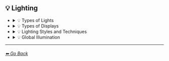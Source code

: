 ## 💡 Lighting

- <details><summary>💡 Types of Lights</summary>

    | Keyword        | Example      |
    | ------------- |:-------------:|
    |Spotlight| <img src="https://github.com/willwulfken/MidJourney-Styles-and-Keywords/blob/main/MidJourney%20Styles%20(sphere)/sphere_spotlight.png?raw=true" width="256" /> | 
    |Frontlight| <img src="https://github.com/willwulfken/MidJourney-Styles-and-Keywords/blob/main/MidJourney%20Styles%20(sphere)/sphere_frontlight.png?raw=true" width="256" /> |
    |Halfrear Lighting| <img src="https://github.com/willwulfken/MidJourney-Styles-and-Keywords/blob/main/MidJourney%20Styles%20(sphere)/sphere_halfrearlighting.png?raw=true" width="256" /> |
    |Backlight| <img src="https://github.com/willwulfken/MidJourney-Styles-and-Keywords/blob/main/MidJourney%20Styles%20(sphere)/sphere_backlight.png?raw=true" width="256" /> | 
    |Rim Lights| <img src="https://github.com/willwulfken/MidJourney-Styles-and-Keywords/blob/main/MidJourney%20Styles%20(sphere)/sphere_rimlights.png?raw=true" width="256" /> |
    |Rim Lighting| <img src="https://github.com/willwulfken/MidJourney-Styles-and-Keywords/blob/main/MidJourney%20Styles%20(sphere)/sphere_RimLighting.png?raw=true" width="256" /> |
	|Floodlight| <img src="https://github.com/willwulfken/MidJourney-Styles-and-Keywords/blob/main/MidJourney%20Styles%20(sphere)/sphere_Floodlight.png?raw=true" width="256" /> |
	|Marquee| <img src="https://github.com/willwulfken/MidJourney-Styles-and-Keywords/blob/main/MidJourney%20Styles%20(sphere)/sphere_Marquee.png?raw=true" width="256" /> |
	|Strobe| <img src="https://github.com/willwulfken/MidJourney-Styles-and-Keywords/blob/main/MidJourney%20Styles%20(sphere)/sphere_Strobe.png?raw=true" width="256" /> |
	|Strobe Light| <img src="https://github.com/willwulfken/MidJourney-Styles-and-Keywords/blob/main/MidJourney%20Styles%20(sphere)/sphere_StrobeLight.png?raw=true" width="256" /> |
	|Stroboscope| <img src="https://github.com/willwulfken/MidJourney-Styles-and-Keywords/blob/main/MidJourney%20Styles%20(sphere)/sphere_Stroboscope.png?raw=true" width="256" /> |
    |Bright| <img src="https://github.com/willwulfken/MidJourney-Styles-and-Keywords/blob/main/MidJourney%20Styles%20(sphere)/sphere_bright.png?raw=true" width="256" /> | 
    |Ultrabright| <img src="https://github.com/willwulfken/MidJourney-Styles-and-Keywords/blob/main/MidJourney%20Styles%20(sphere)/sphere_ultrabright.png?raw=true" width="256" /> | 
    |Crepuscular Rays| <img src="https://github.com/willwulfken/MidJourney-Styles-and-Keywords/blob/main/MidJourney%20Styles%20(sphere)/sphere_Crepuscularrays.png?raw=true" width="256" /> | 
    |Rays of Shimmering Light| <img src="https://github.com/willwulfken/MidJourney-Styles-and-Keywords/blob/main/MidJourney%20Styles%20(sphere)/sphere_raysofshimmeringlight.png?raw=true" width="256" /> |
    |Incandescent| <img src="https://github.com/willwulfken/MidJourney-Styles-and-Keywords/blob/main/MidJourney%20Styles%20(sphere)/sphere_Incandescent.png?raw=true" width="256" /> |
    |Fluorescent| <img src="https://github.com/willwulfken/MidJourney-Styles-and-Keywords/blob/main/MidJourney%20Styles%20(sphere)/sphere_Fluorescent.png?raw=true" width="256" /> |
    |Fluorescent Lamp| <img src="https://github.com/willwulfken/MidJourney-Styles-and-Keywords/blob/main/MidJourney%20Styles%20(sphere)/sphere_FluorescentLamp.png?raw=true" width="256" /> |
    |Glow Stick| <img src="https://github.com/willwulfken/MidJourney-Styles-and-Keywords/blob/main/MidJourney%20Styles%20(sphere)/sphere_GlowStick.png?raw=true" width="256" /> |
    |Edison Bulb| <img src="https://github.com/willwulfken/MidJourney-Styles-and-Keywords/blob/main/MidJourney%20Styles%20(sphere)/sphere_EdisonBulb.png?raw=true" width="256" /> |
    |Vacuum Tube Lamp| <img src="https://github.com/willwulfken/MidJourney-Styles-and-Keywords/blob/main/MidJourney%20Styles%20(sphere)/sphere_VacuumTubeLamp.png?raw=true" width="256" /> |
    |Nixie Tube| <img src="https://github.com/willwulfken/MidJourney-Styles-and-Keywords/blob/main/MidJourney%20Styles%20(sphere)/sphere_NixieTube.png?raw=true" width="256" /> |
    |Halogen| <img src="https://github.com/willwulfken/MidJourney-Styles-and-Keywords/blob/main/MidJourney%20Styles%20(sphere)/sphere_Halogen.png?raw=true" width="256" /> |
    |Halogen Lamp| <img src="https://github.com/willwulfken/MidJourney-Styles-and-Keywords/blob/main/MidJourney%20Styles%20(sphere)/sphere_HalogenLamp.png?raw=true" width="256" /> |
    |Neon Lamp| <img src="https://github.com/willwulfken/MidJourney-Styles-and-Keywords/blob/main/MidJourney%20Styles%20(sphere)/sphere_NeonLamp.png?raw=true" width="256" /> |
    |Xenon Lamp| <img src="https://github.com/willwulfken/MidJourney-Styles-and-Keywords/blob/main/MidJourney%20Styles%20(sphere)/sphere_XenonLamp.png?raw=true" width="256" /> |
    |Krypton Lamp| <img src="https://github.com/willwulfken/MidJourney-Styles-and-Keywords/blob/main/MidJourney%20Styles%20(sphere)/sphere_KryptonLamp.png?raw=true" width="256" /> |
    |Argon Lamp| <img src="https://github.com/willwulfken/MidJourney-Styles-and-Keywords/blob/main/MidJourney%20Styles%20(sphere)/sphere_ArgonLamp.png?raw=true" width="256" /> |
    |Helium Lamp| <img src="https://github.com/willwulfken/MidJourney-Styles-and-Keywords/blob/main/MidJourney%20Styles%20(sphere)/sphere_HeliumLamp.png?raw=true" width="256" /> |
	|Carbide Lamp| <img src="https://github.com/willwulfken/MidJourney-Styles-and-Keywords/blob/main/MidJourney%20Styles%20(sphere)/sphere_CarbideLamp.png?raw=true" width="256" /> |
	|Argand Lamp| <img src="https://github.com/willwulfken/MidJourney-Styles-and-Keywords/blob/main/MidJourney%20Styles%20(sphere)/sphere_ArgandLamp.png?raw=true" width="256" /> |
	|Diya Lamp| <img src="https://github.com/willwulfken/MidJourney-Styles-and-Keywords/blob/main/MidJourney%20Styles%20(sphere)/sphere_DiyaLamp.png?raw=true" width="256" /> |
	|Lantern| <img src="https://github.com/willwulfken/MidJourney-Styles-and-Keywords/blob/main/MidJourney%20Styles%20(sphere)/sphere_Lantern.png?raw=true" width="256" /> |
	|Schwarz Lantern| <img src="https://github.com/willwulfken/MidJourney-Styles-and-Keywords/blob/main/MidJourney%20Styles%20(sphere)/sphere_Schwarzlantern.png?raw=true" width="256" /> |
	|Nightlight| <img src="https://github.com/willwulfken/MidJourney-Styles-and-Keywords/blob/main/MidJourney%20Styles%20(sphere)/sphere_Nightlight.png?raw=true" width="256" /> |
	|Christmas Lights| <img src="https://github.com/willwulfken/MidJourney-Styles-and-Keywords/blob/main/MidJourney%20Styles%20(sphere)/sphere_ChristmasLights.png?raw=true" width="256" /> |
    |Optical Fiber| <img src="https://github.com/willwulfken/MidJourney-Styles-and-Keywords/blob/main/MidJourney%20Styles%20(sphere)/sphere_OpticalFiber.png?raw=true" width="256" /> |
	|Electroluminescent Wire| <img src="https://github.com/willwulfken/MidJourney-Styles-and-Keywords/blob/main/MidJourney%20Styles%20(sphere)/sphere_ElectroluminescentWire.png?raw=true" width="256" /> |
	|Laser| <img src="https://github.com/willwulfken/MidJourney-Styles-and-Keywords/blob/main/MidJourney%20Styles%20(sphere)/sphere_Laser.png?raw=true" width="256" /> |
	|Flare| <img src="https://github.com/willwulfken/MidJourney-Styles-and-Keywords/blob/main/MidJourney%20Styles%20(sphere)/sphere_Flare.png?raw=true" width="256" /> |
    |Infrared| <img src="https://github.com/willwulfken/MidJourney-Styles-and-Keywords/blob/main/MidJourney%20Styles%20(sphere)/sphere_infrared.png?raw=true" width="256" /> | 
    |Ultraviolet| <img src="https://github.com/willwulfken/MidJourney-Styles-and-Keywords/blob/main/MidJourney%20Styles%20(sphere)/sphere_ultraviolet.png?raw=true" width="256" /> | 
    |UV| <img src="https://github.com/willwulfken/MidJourney-Styles-and-Keywords/blob/main/MidJourney%20Styles%20(sphere)/sphere_UV.png?raw=true" width="256" /> | 
	|X-Ray| <img src="https://github.com/willwulfken/MidJourney-Styles-and-Keywords/blob/main/MidJourney%20Styles%20(sphere)/sphere_X-Ray.png?raw=true" width="256" /> |

    </details>


- <details><summary>💡 Types of Displays</summary>

    | Keyword        | Example      |
    | ------------- |:-------------:|
    |CRT| <img src="https://github.com/willwulfken/MidJourney-Styles-and-Keywords/blob/main/MidJourney%20Styles%20(sphere)/sphere_CRT.png?raw=true" width="256" /> | 
    |LCD| <img src="https://github.com/willwulfken/MidJourney-Styles-and-Keywords/blob/main/MidJourney%20Styles%20(sphere)/sphere_LCD.png?raw=true" width="256" /> | 
    |LED| <img src="https://github.com/willwulfken/MidJourney-Styles-and-Keywords/blob/main/MidJourney%20Styles%20(sphere)/sphere_LED.png?raw=true" width="256" /> | 
    |OLED| <img src="https://github.com/willwulfken/MidJourney-Styles-and-Keywords/blob/main/MidJourney%20Styles%20(sphere)/sphere_OLED.png?raw=true" width="256" /> | 
	|AMOLED| <img src="https://github.com/willwulfken/MidJourney-Styles-and-Keywords/blob/main/MidJourney%20Styles%20(sphere)/sphere_AMOLED.png?raw=true" width="256" /> |
	|Electroluminescent Display| <img src="https://github.com/willwulfken/MidJourney-Styles-and-Keywords/blob/main/MidJourney%20Styles%20(sphere)/sphere_ElectroluminescentDisplay.png?raw=true" width="256" /> |
	|Vacuum Fluorescent Display| <img src="https://github.com/willwulfken/MidJourney-Styles-and-Keywords/blob/main/MidJourney%20Styles%20(sphere)/sphere_VacuumFluorescentDisplay.png?raw=true" width="256" /> |
	|Phosphor Display| <img src="https://github.com/willwulfken/MidJourney-Styles-and-Keywords/blob/main/MidJourney%20Styles%20(sphere)/sphere_PhosphorDisplay.png?raw=true" width="256" /> |
	|Plasma Display| <img src="https://github.com/willwulfken/MidJourney-Styles-and-Keywords/blob/main/MidJourney%20Styles%20(sphere)/sphere_PlasmaDisplay.png?raw=true" width="256" /> |
	|Quantum Dot| <img src="https://github.com/willwulfken/MidJourney-Styles-and-Keywords/blob/main/MidJourney%20Styles%20(sphere)/sphere_QuantumDot.png?raw=true" width="256" /> |
	|Quantum Dot Display| <img src="https://github.com/willwulfken/MidJourney-Styles-and-Keywords/blob/main/MidJourney%20Styles%20(sphere)/sphere_QuantumDotDisplay.png?raw=true" width="256" /> |

    </details>


- <details><summary>💡 Lighting Styles and Techniques</summary>

    | Keyword        | Example      |
    | ------------- |:-------------:|
    |Moody Lighting| <img src="https://github.com/willwulfken/MidJourney-Styles-and-Keywords/blob/main/MidJourney%20Styles%20(sphere)/sphere_moodylighting.png?raw=true" width="256" /> | 
    |Cinematic Lighting| <img src="https://github.com/willwulfken/MidJourney-Styles-and-Keywords/blob/main/MidJourney%20Styles%20(sphere)/sphere_cinematiclighting.png?raw=true" width="256" /> | 
    |Studio Lighting| <img src="https://github.com/willwulfken/MidJourney-Styles-and-Keywords/blob/main/MidJourney%20Styles%20(sphere)/sphere_studiolighting.png?raw=true" width="256" /> | 
    |Soft Lighting| <img src="https://github.com/willwulfken/MidJourney-Styles-and-Keywords/blob/main/MidJourney%20Styles%20(sphere)/sphere_softlighting.png?raw=true" width="256" /> | 
    |Hard Lighting| <img src="https://github.com/willwulfken/MidJourney-Styles-and-Keywords/blob/main/MidJourney%20Styles%20(sphere)/sphere_hardlighting.png?raw=true" width="256" /> | 
    |Volumetric Lighting| <img src="https://github.com/willwulfken/MidJourney-Styles-and-Keywords/blob/main/MidJourney%20Styles%20(sphere)/sphere_volumetriclighting.png?raw=true" width="256" /> | 
    |Volumetric| <img src="https://github.com/willwulfken/MidJourney-Styles-and-Keywords/blob/main/MidJourney%20Styles%20(sphere)/sphere_volumetric.png?raw=true" width="256" /> | 
    |Rembrandt Lighting| <img src="https://github.com/willwulfken/MidJourney-Styles-and-Keywords/blob/main/MidJourney%20Styles%20(sphere)/sphere_rembrandtlighting.png?raw=true" width="256" /> |
    |Split Lighting| <img src="https://github.com/willwulfken/MidJourney-Styles-and-Keywords/blob/main/MidJourney%20Styles%20(sphere)/sphere_splitlighting.png?raw=true" width="256" /> |
    |Beautiful Lighting| <img src="https://github.com/willwulfken/MidJourney-Styles-and-Keywords/blob/main/MidJourney%20Styles%20(sphere)/sphere_beautifullighting.png?raw=true" width="256" /> |
	|Accent Lighting| <img src="https://github.com/willwulfken/MidJourney-Styles-and-Keywords/blob/main/MidJourney%20Styles%20(sphere)/sphere_AccentLighting.png?raw=true" width="256" /> |

    </details>


- <details><summary>💡 Global Illumination</summary>

    | Keyword        | Example      |
    | ------------- |:-------------:|
    |Global Illumination| <img src="https://github.com/willwulfken/MidJourney-Styles-and-Keywords/blob/main/MidJourney%20Styles%20(sphere)/sphere_GlobalIllumination.png?raw=true" width="256" /> | 
    |Lumen Global Illumination| <img src="https://github.com/willwulfken/MidJourney-Styles-and-Keywords/blob/main/MidJourney%20Styles%20(sphere)/sphere_LumenGlobalIllumination.png?raw=true" width="256" /> | 
    |Screen Space Global Illumination| <img src="https://github.com/willwulfken/MidJourney-Styles-and-Keywords/blob/main/MidJourney%20Styles%20(sphere)/sphere_ScreenSpaceGlobalIllumination.png?raw=true" width="256" /> | 
    |Ray Tracing Global Illumination| <img src="https://github.com/willwulfken/MidJourney-Styles-and-Keywords/blob/main/MidJourney%20Styles%20(sphere)/sphere_RayTracingGlobalIllumination.png?raw=true" width="256" /> | 

    </details>


---
###### [⬅ Go Back](https://github.com/willwulfken/MidJourney-Styles-and-Keywords/blob/main/README.md)